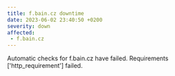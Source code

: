 ```yaml
---
title: f.bain.cz downtime
date: 2023-06-02 23:40:50 +0200
severity: down
affected:
 - f.bain.cz
---
```

Automatic checks for f.bain.cz have failed. Requirements ['http_requirement'] failed.
